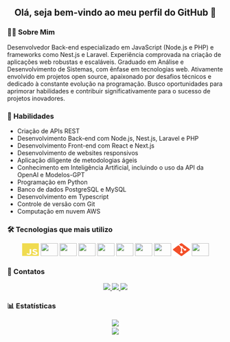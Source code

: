 <div align="center">
  <h2>Olá, seja bem-vindo ao meu perfil do GitHub 👋</h2>
</div>

### 👨‍💻 Sobre Mim

Desenvolvedor Back-end especializado em JavaScript (Node.js e PHP) e frameworks como Nest.js e Laravel. Experiência comprovada na criação de aplicações web robustas e escaláveis. Graduado em Análise e Desenvolvimento de Sistemas, com ênfase em tecnologias web. Ativamente envolvido em projetos open source, apaixonado por desafios técnicos e dedicado à constante evolução na programação. Busco oportunidades para aprimorar habilidades e contribuir significativamente para o sucesso de projetos inovadores.

### 👾 Habilidades

- Criação de APIs REST
- Desenvolvimento Back-end com Node.js, Nest.js, Laravel e PHP
- Desenvolvimento Front-end com React e Next.js
- Desenvolvimento de websites responsivos
- Aplicação diligente de metodologias ágeis
- Conhecimento em Inteligência Artificial, incluindo o uso da API da OpenAI e Modelos-GPT
- Programação em Python
- Banco de dados PostgreSQL e MySQL
- Desenvolvimento em Typescript
- Controle de versão com Git
- Computação em nuvem AWS

### 🛠️ Tecnologias que mais utilizo

<div align="center"> 
  <img src="https://raw.githubusercontent.com/devicons/devicon/master/icons/javascript/javascript-plain.svg" height="30" width="40">
  <img src="https://cdn.jsdelivr.net/gh/devicons/devicon/icons/nodejs/nodejs-original.svg" height="30" width="40">
  <img src="https://cdn.jsdelivr.net/gh/devicons/devicon/icons/nestjs/nestjs-plain.svg" height="30" width="40">
  <img src="https://cdn.jsdelivr.net/gh/devicons/devicon/icons/laravel/laravel-plain.svg" height="30" width="40">
  <img src="https://cdn.jsdelivr.net/gh/devicons/devicon/icons/php/php-plain.svg" height="30" width="40">
  <img src="https://cdn.jsdelivr.net/gh/devicons/devicon/icons/typescript/typescript-plain.svg" height="30" width="40">
  <img src="https://cdn.jsdelivr.net/gh/devicons/devicon/icons/postgresql/postgresql-original.svg" height="30" width="40">
  <img src="https://cdn.jsdelivr.net/gh/devicons/devicon/icons/mysql/mysql-original.svg" height="30" width="40">
  <img src="https://raw.githubusercontent.com/devicons/devicon/master/icons/git/git-original.svg" height="30" width="40">
  <img src="https://cdn.jsdelivr.net/gh/devicons/devicon/icons/amazonwebservices/amazonwebservices-original.svg" height="30" width="40">
</div>

### 📧 Contatos

<div align="center"> 
  <a href="https://instagram.com/kaykee_bl?igshid=ZDdkNTZiNTM=" target="_blank">
    <img src="https://img.shields.io/badge/-Instagram-%23E4405F?style=for-the-badge&logo=instagram&logoColor=white" target="_blank">
  </a>
  <a href="mailto:kaykeloiola@gmail.com">
    <img src="https://img.shields.io/badge/-Gmail-%23333?style=for-the-badge&logo=gmail&logoColor=white" target="_blank">
  </a>
  <a href="https://www.linkedin.com/in/kayke-barbosa-loiola-15a96023a" target="_blank">
    <img src="https://img.shields.io/badge/-LinkedIn-%230077B5?style=for-the-badge&logo=linkedin&logoColor=white" target="_blank">
  </a> 
</div>

### 📊 Estatísticas

<div align="center">
  <img src="https://github-readme-stats.vercel.app/api?username=Kayke-Ti&show_icons=true&theme=nord">
  <br>
  <img src="https://github-readme-stats.vercel.app/api/top-langs/?username=Kayke-Ti&layout=compact&theme=nord&hide=html,css,sass,ejs,scss,typescript,hack,ruby,c,java,shell">
</div>
